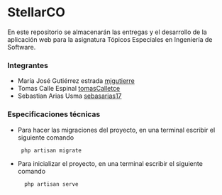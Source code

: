 # StellarCO
En este repositorio se almacenarán las entregas y el desarrollo de la aplicación web para la asignatura Tópicos Especiales en Ingeniería de Software.

### Integrantes
* María José Gutiérrez estrada [mjgutierre](https://github.com/mjgutierre)
* Tomas Calle Espinal [tomasCalletce](https://github.com/tomasCalletce)
* Sebastian Arias Usma [sebasarias17](https://github.com/sebasarias17)

### Especificaciones técnicas

-  Para hacer las migraciones del proyecto, en una terminal escribir el siguiente comando

        php artisan migrate

- Para inicializar el proyecto, en una terminal escribir el siguiente comando

        php artisan serve
  
  
